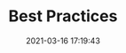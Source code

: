 ---
title: Best Practices
date: 2021-03-16 17:19:43
permalink: /en/Zadig v4.0/bestpractice/
tutorialsShowcase: true
sidebar: true
article: false
comment: false
editLink: false
---